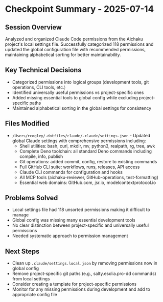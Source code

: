 # Checkpoint Summary - 2025-07-14

## Session Overview

Analyzed and organized Claude Code permissions from the Aichaku project's local settings file. Successfully categorized
118 permissions and updated the global configuration file with recommended permissions, maintaining alphabetical sorting
for better maintainability.

## Key Technical Decisions

- Categorized permissions into logical groups (development tools, git operations, CLI tools, etc.)
- Identified universally useful permissions vs project-specific ones
- Added missing essential tools to global config while excluding project-specific paths
- Maintained alphabetical sorting in the global settings for consistency

## Files Modified

- `/Users/rcogley/.dotfiles/claude/.claude/settings.json` - Updated global Claude settings with comprehensive
  permissions including:
  - Shell utilities: bash, curl, mkdir, mv, python3, realpath, rg, tree, awk
  - Complete Deno toolchain: all standard Deno commands including compile, info, publish
  - Git operations: added commit, config, restore to existing commands
  - Full GitHub CLI suite: workflows, runs, releases, API access
  - Claude CLI commands for configuration and hooks
  - All MCP tools (aichaku-reviewer, GitHub-operations, test-formatting)
  - Essential web domains: GitHub.com, jsr.io, modelcontextprotocol.io

## Problems Solved

- Local settings file had 118 unsorted permissions making it difficult to manage
- Global config was missing many essential development tools
- No clear distinction between project-specific and universally useful permissions
- Needed systematic approach to permission management

## Next Steps

- Clean up `.claude/settings.local.json` by removing permissions now in global config
- Remove project-specific git paths (e.g., salty.esolia.pro-dd commands) from local settings
- Consider creating a template for project-specific permissions
- Monitor for any missing permissions during development and add to appropriate config file
